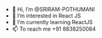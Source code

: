 - 👋 Hi, I’m @SRIRAM-POTHUMANI
- 👀 I’m interested in React JS
- 🌱 I’m currently learning ReactJS
- 📫 To reach me +91 8838250084

<!---
SRIRAM-POTHUMANI/SRIRAM-POTHUMANI is a ✨ special ✨ repository because its `README.md` (this file) appears on your GitHub profile.
You can click the Preview link to take a look at your changes.
--->
